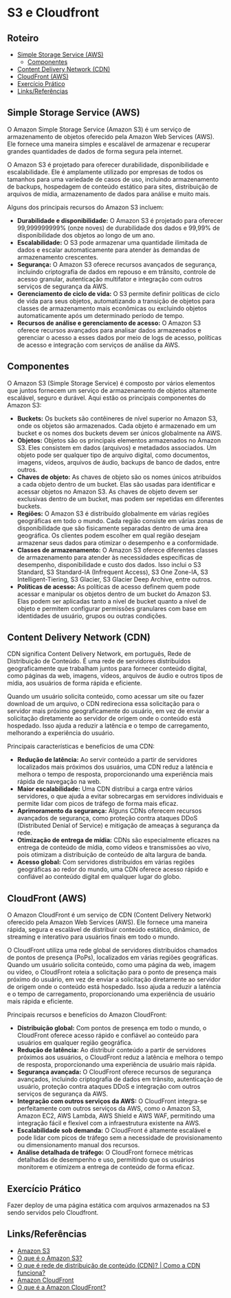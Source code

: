 # S3 e Cloudfront

## Roteiro

- [Simple Storage Service (AWS)](#s3)
  - [Componentes](#componentes)
- [Content Delivery Network (CDN)](#cdn)
- [CloudFront (AWS)](#cloudFront)
- [Exercício Prático](#exercise)
- [Links/Referências](#links)

## Simple Storage Service (AWS) <a name="s3"></a>

O Amazon Simple Storage Service (Amazon S3) é um serviço de armazenamento de objetos oferecido pela Amazon Web Services (AWS). Ele fornece uma maneira simples e escalável de armazenar e recuperar grandes quantidades de dados de forma segura pela internet.

O Amazon S3 é projetado para oferecer durabilidade, disponibilidade e escalabilidade. Ele é amplamente utilizado por empresas de todos os tamanhos para uma variedade de casos de uso, incluindo armazenamento de backups, hospedagem de conteúdo estático para sites, distribuição de arquivos de mídia, armazenamento de dados para análise e muito mais.

Alguns dos principais recursos do Amazon S3 incluem:

- **Durabilidade e disponibilidade:** O Amazon S3 é projetado para oferecer 99,999999999% (onze noves) de durabilidade dos dados e 99,99% de disponibilidade dos objetos ao longo de um ano.
- **Escalabilidade:** O S3 pode armazenar uma quantidade ilimitada de dados e escalar automaticamente para atender às demandas de armazenamento crescentes.
- **Segurança:** O Amazon S3 oferece recursos avançados de segurança, incluindo criptografia de dados em repouso e em trânsito, controle de acesso granular, autenticação multifator e integração com outros serviços de segurança da AWS.
- **Gerenciamento de ciclo de vida:** O S3 permite definir políticas de ciclo de vida para seus objetos, automatizando a transição de objetos para classes de armazenamento mais econômicas ou excluindo objetos automaticamente após um determinado período de tempo.
- **Recursos de análise e gerenciamento de acesso:** O Amazon S3 oferece recursos avançados para analisar dados armazenados e gerenciar o acesso a esses dados por meio de logs de acesso, políticas de acesso e integração com serviços de análise da AWS.

## Componentes <a name="componentes"></a>

O Amazon S3 (Simple Storage Service) é composto por vários elementos que juntos fornecem um serviço de armazenamento de objetos altamente escalável, seguro e durável. Aqui estão os principais componentes do Amazon S3:

- **Buckets:** Os buckets são contêineres de nível superior no Amazon S3, onde os objetos são armazenados. Cada objeto é armazenado em um bucket e os nomes dos buckets devem ser únicos globalmente na AWS.
- **Objetos:** Objetos são os principais elementos armazenados no Amazon S3. Eles consistem em dados (arquivos) e metadados associados. Um objeto pode ser qualquer tipo de arquivo digital, como documentos, imagens, vídeos, arquivos de áudio, backups de banco de dados, entre outros.
- **Chaves de objeto:** As chaves de objeto são os nomes únicos atribuídos a cada objeto dentro de um bucket. Elas são usadas para identificar e acessar objetos no Amazon S3. As chaves de objeto devem ser exclusivas dentro de um bucket, mas podem ser repetidas em diferentes buckets.
- **Regiões:** O Amazon S3 é distribuído globalmente em várias regiões geográficas em todo o mundo. Cada região consiste em várias zonas de disponibilidade que são fisicamente separadas dentro de uma área geográfica. Os clientes podem escolher em qual região desejam armazenar seus dados para otimizar o desempenho e a conformidade.
- **Classes de armazenamento:** O Amazon S3 oferece diferentes classes de armazenamento para atender às necessidades específicas de desempenho, disponibilidade e custo dos dados. Isso inclui o S3 Standard, S3 Standard-IA (Infrequent Access), S3 One Zone-IA, S3 Intelligent-Tiering, S3 Glacier, S3 Glacier Deep Archive, entre outros.
- **Políticas de acesso:** As políticas de acesso definem quem pode acessar e manipular os objetos dentro de um bucket do Amazon S3. Elas podem ser aplicadas tanto a nível de bucket quanto a nível de objeto e permitem configurar permissões granulares com base em identidades de usuário, grupos ou outras condições.

## Content Delivery Network (CDN) <a name="cdn"></a>

CDN significa Content Delivery Network, em português, Rede de Distribuição de Conteúdo. É uma rede de servidores distribuídos geograficamente que trabalham juntos para fornecer conteúdo digital, como páginas da web, imagens, vídeos, arquivos de áudio e outros tipos de mídia, aos usuários de forma rápida e eficiente.

Quando um usuário solicita conteúdo, como acessar um site ou fazer download de um arquivo, o CDN redireciona essa solicitação para o servidor mais próximo geograficamente do usuário, em vez de enviar a solicitação diretamente ao servidor de origem onde o conteúdo está hospedado. Isso ajuda a reduzir a latência e o tempo de carregamento, melhorando a experiência do usuário.

Principais características e benefícios de uma CDN:

- **Redução de latência:** Ao servir conteúdo a partir de servidores localizados mais próximos dos usuários, uma CDN reduz a latência e melhora o tempo de resposta, proporcionando uma experiência mais rápida de navegação na web.
- **Maior escalabilidade:** Uma CDN distribui a carga entre vários servidores, o que ajuda a evitar sobrecargas em servidores individuais e permite lidar com picos de tráfego de forma mais eficaz.
- **Aprimoramento da segurança:** Alguns CDNs oferecem recursos avançados de segurança, como proteção contra ataques DDoS (Distributed Denial of Service) e mitigação de ameaças à segurança da rede.
- **Otimização de entrega de mídia:** CDNs são especialmente eficazes na entrega de conteúdo de mídia, como vídeos e transmissões ao vivo, pois otimizam a distribuição de conteúdo de alta largura de banda.
- **Acesso global:** Com servidores distribuídos em várias regiões geográficas ao redor do mundo, uma CDN oferece acesso rápido e confiável ao conteúdo digital em qualquer lugar do globo.

## CloudFront (AWS) <a name="cloudFront"></a>

O Amazon CloudFront é um serviço de CDN (Content Delivery Network) oferecido pela Amazon Web Services (AWS). Ele fornece uma maneira rápida, segura e escalável de distribuir conteúdo estático, dinâmico, de streaming e interativo para usuários finais em todo o mundo.

O CloudFront utiliza uma rede global de servidores distribuídos chamados de pontos de presença (PoPs), localizados em várias regiões geográficas. Quando um usuário solicita conteúdo, como uma página da web, imagem ou vídeo, o CloudFront roteia a solicitação para o ponto de presença mais próximo do usuário, em vez de enviar a solicitação diretamente ao servidor de origem onde o conteúdo está hospedado. Isso ajuda a reduzir a latência e o tempo de carregamento, proporcionando uma experiência de usuário mais rápida e eficiente.

Principais recursos e benefícios do Amazon CloudFront:

- **Distribuição global:** Com pontos de presença em todo o mundo, o CloudFront oferece acesso rápido e confiável ao conteúdo para usuários em qualquer região geográfica.
- **Redução de latência:** Ao distribuir conteúdo a partir de servidores próximos aos usuários, o CloudFront reduz a latência e melhora o tempo de resposta, proporcionando uma experiência de usuário mais rápida.
- **Segurança avançada:** O CloudFront oferece recursos de segurança avançados, incluindo criptografia de dados em trânsito, autenticação de usuário, proteção contra ataques DDoS e integração com outros serviços de segurança da AWS.
- **Integração com outros serviços da AWS:** O CloudFront integra-se perfeitamente com outros serviços da AWS, como o Amazon S3, Amazon EC2, AWS Lambda, AWS Shield e AWS WAF, permitindo uma integração fácil e flexível com a infraestrutura existente na AWS.
- **Escalabilidade sob demanda:** O CloudFront é altamente escalável e pode lidar com picos de tráfego sem a necessidade de provisionamento ou dimensionamento manual dos recursos.
- **Análise detalhada de tráfego:** O CloudFront fornece métricas detalhadas de desempenho e uso, permitindo que os usuários monitorem e otimizem a entrega de conteúdo de forma eficaz.

## Exercício Prático <a name="exercise"></a>

Fazer deploy de uma página estática com arquivos armazenados na S3 sendo servidos pelo Cloudfront.

## Links/Referências <a name="link"></a>

- [Amazon S3](https://aws.amazon.com/pt/s3/)
- [O que é o Amazon S3?](https://docs.aws.amazon.com/pt_br/AmazonS3/latest/userguide/Welcome.html)
- [O que é rede de distribuição de conteúdo (CDN)? | Como a CDN funciona?](https://www.cloudflare.com/pt-br/learning/cdn/what-is-a-cdn)
- [Amazon CloudFront](https://aws.amazon.com/pt/cloudfront)
- [O que é a Amazon CloudFront?](https://docs.aws.amazon.com/pt_br/AmazonCloudFront/latest/DeveloperGuide/Introduction.html)

